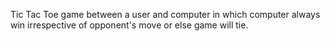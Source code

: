 Tic Tac Toe game between a user and computer in which computer always win irrespective of opponent's move or else game will tie.
